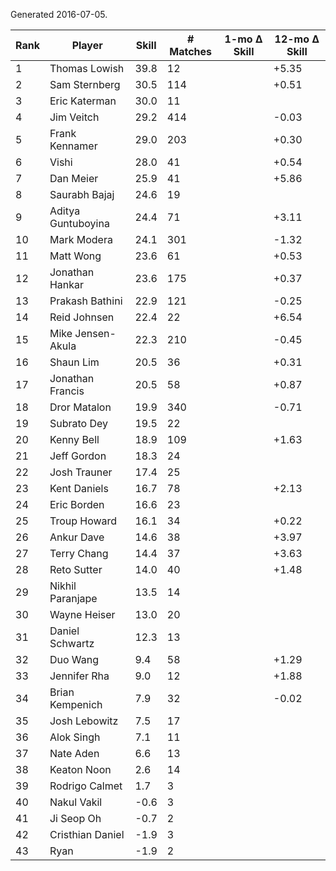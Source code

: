 Generated 2016-07-05.

| Rank | Player             | Skill | # Matches | 1-mo Δ Skill | 12-mo Δ Skill |
|------|--------------------|-------|-----------|--------------|---------------|
|    1 | Thomas Lowish      |  39.8 |        12 |              |         +5.35 |
|    2 | Sam Sternberg      |  30.5 |       114 |              |         +0.51 |
|    3 | Eric Katerman      |  30.0 |        11 |              |               |
|    4 | Jim Veitch         |  29.2 |       414 |              |         -0.03 |
|    5 | Frank Kennamer     |  29.0 |       203 |              |         +0.30 |
|    6 | Vishi              |  28.0 |        41 |              |         +0.54 |
|    7 | Dan Meier          |  25.9 |        41 |              |         +5.86 |
|    8 | Saurabh Bajaj      |  24.6 |        19 |              |               |
|    9 | Aditya Guntuboyina |  24.4 |        71 |              |         +3.11 |
|   10 | Mark Modera        |  24.1 |       301 |              |         -1.32 |
|   11 | Matt Wong          |  23.6 |        61 |              |         +0.53 |
|   12 | Jonathan Hankar    |  23.6 |       175 |              |         +0.37 |
|   13 | Prakash Bathini    |  22.9 |       121 |              |         -0.25 |
|   14 | Reid Johnsen       |  22.4 |        22 |              |         +6.54 |
|   15 | Mike Jensen-Akula  |  22.3 |       210 |              |         -0.45 |
|   16 | Shaun Lim          |  20.5 |        36 |              |         +0.31 |
|   17 | Jonathan Francis   |  20.5 |        58 |              |         +0.87 |
|   18 | Dror Matalon       |  19.9 |       340 |              |         -0.71 |
|   19 | Subrato Dey        |  19.5 |        22 |              |               |
|   20 | Kenny Bell         |  18.9 |       109 |              |         +1.63 |
|   21 | Jeff Gordon        |  18.3 |        24 |              |               |
|   22 | Josh Trauner       |  17.4 |        25 |              |               |
|   23 | Kent Daniels       |  16.7 |        78 |              |         +2.13 |
|   24 | Eric Borden        |  16.6 |        23 |              |               |
|   25 | Troup Howard       |  16.1 |        34 |              |         +0.22 |
|   26 | Ankur Dave         |  14.6 |        38 |              |         +3.97 |
|   27 | Terry Chang        |  14.4 |        37 |              |         +3.63 |
|   28 | Reto Sutter        |  14.0 |        40 |              |         +1.48 |
|   29 | Nikhil Paranjape   |  13.5 |        14 |              |               |
|   30 | Wayne Heiser       |  13.0 |        20 |              |               |
|   31 | Daniel Schwartz    |  12.3 |        13 |              |               |
|   32 | Duo Wang           |   9.4 |        58 |              |         +1.29 |
|   33 | Jennifer Rha       |   9.0 |        12 |              |         +1.88 |
|   34 | Brian Kempenich    |   7.9 |        32 |              |         -0.02 |
|   35 | Josh Lebowitz      |   7.5 |        17 |              |               |
|   36 | Alok Singh         |   7.1 |        11 |              |               |
|   37 | Nate Aden          |   6.6 |        13 |              |               |
|   38 | Keaton Noon        |   2.6 |        14 |              |               |
|   39 | Rodrigo Calmet     |   1.7 |         3 |              |               |
|   40 | Nakul Vakil        |  -0.6 |         3 |              |               |
|   41 | Ji Seop Oh         |  -0.7 |         2 |              |               |
|   42 | Cristhian Daniel   |  -1.9 |         3 |              |               |
|   43 | Ryan               |  -1.9 |         2 |              |               |